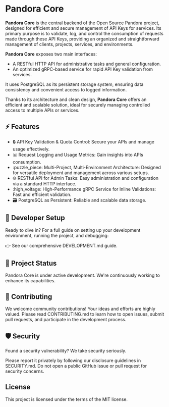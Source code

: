 # Pandora Core

**Pandora Core** is the central backend of the Open Source Pandora project, designed for efficient and secure management of API Keys for services. Its primary purpose is to validate, log, and control the consumption of requests made through these API Keys, providing an organized and straightforward management of clients, projects, services, and environments.

**Pandora Core** exposes two main interfaces:

* A RESTful HTTP API for administrative tasks and general configuration.
* An optimized gRPC-based service for rapid API Key validation from services.

It uses PostgreSQL as its persistent storage system, ensuring data consistency and convenient access to logged information.

Thanks to its architecture and clean design, **Pandora Core** offers an efficient and scalable solution, ideal for securely managing controlled access to multiple APIs or services.

## :zap: Features
* :lock: API Key Validation & Quota Control: Secure your APIs and manage usage effectively.
* :bar_chart: Request Logging and Usage Metrics: Gain insights into APIs consumption.
* :puzzle_piece: Multi-Project, Multi-Environment Architecture: Designed for versatile deployment and management across various setups.
* :globe_with_meridians: RESTful API for Admin Tasks: Easy administration and configuration via a standard HTTP interface.
* :high_voltage: High-Performance gRPC Service for Inline Validations: Fast and efficient validation.
* :card_file_box: PostgreSQL as Persistent: Reliable and scalable data storage.

## :rocket: Developer Setup

Ready to dive in? For a full guide on setting up your development environment, running the project, and debugging:

:point_right: See our comprehensive DEVELOPMENT.md guide.

## :compass: Project Status

Pandora Core is under active development. We're continuously working to enhance its capabilities.

## :handshake: Contributing

We welcome community contributions! Your ideas and efforts are highly valued.
Please read CONTRIBUTING.md to learn how to open issues, submit pull requests, and participate in the development process.

## :shield: Security

Found a security vulnerability? We take security seriously.

Please report it privately by following our disclosure guidelines in SECURITY.md. Do not open a public GitHub issue or pull request for security concerns.

## License

This project is licensed under the terms of the MIT license.

